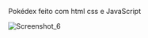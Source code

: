 Pokédex feito com html css e JavaScript

![Screenshot_6](https://github.com/Anapds/Pokedex/assets/109384880/191d3d79-a535-45ac-a1fd-a8ce18a92992)

